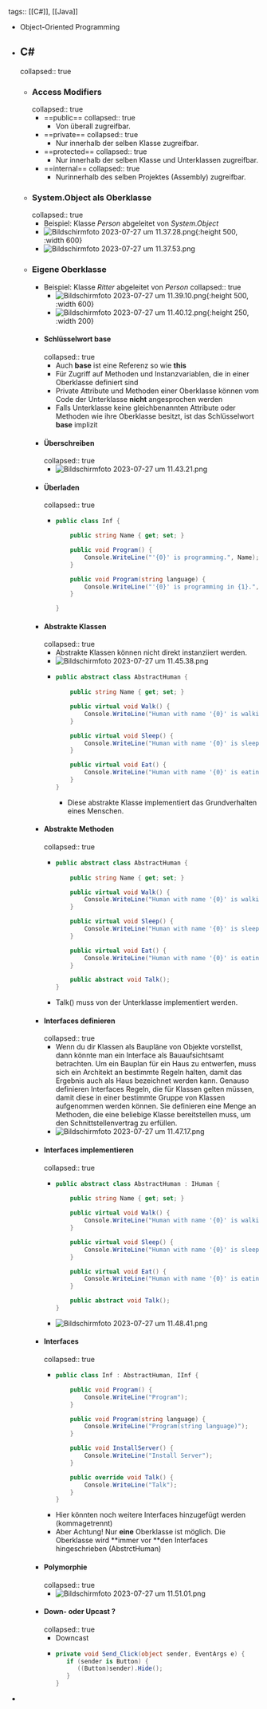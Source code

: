 tags:: [[C#]], [[Java]]

- Object-Oriented Programming
- ## C#
  collapsed:: true
	- ### Access Modifiers
	  collapsed:: true
		- ==public==
		  collapsed:: true
			- Von überall zugreifbar.
		- ==private==
		  collapsed:: true
			- Nur innerhalb der selben Klasse zugreifbar.
		- ==protected==
		  collapsed:: true
			- Nur innerhalb der selben Klasse und Unterklassen zugreifbar.
		- ==internal==
		  collapsed:: true
			- Nurinnerhalb des selben Projektes (Assembly) zugreifbar.
	- ### System.Object als Oberklasse
	  collapsed:: true
		- Beispiel: Klasse *Person* abgeleitet von *System.Object*
		- ![Bildschirmfoto 2023-07-27 um 11.37.28.png](../assets/Bildschirmfoto_2023-07-27_um_11.37.28_1690432649965_0.png){:height 500, :width 600}
		- ![Bildschirmfoto 2023-07-27 um 11.37.53.png](../assets/Bildschirmfoto_2023-07-27_um_11.37.53_1690432675436_0.png)
	- ### Eigene Oberklasse
		- Beispiel: Klasse *Ritter* abgeleitet von *Person*
		  collapsed:: true
			- ![Bildschirmfoto 2023-07-27 um 11.39.10.png](../assets/Bildschirmfoto_2023-07-27_um_11.39.10_1690432752123_0.png){:height 500, :width 600}
			- ![Bildschirmfoto 2023-07-27 um 11.40.12.png](../assets/Bildschirmfoto_2023-07-27_um_11.40.12_1690432813554_0.png){:height 250, :width 200}
		- #### Schlüsselwort base
		  collapsed:: true
			- Auch **base** ist eine Referenz so wie **this**
			- Für Zugriff auf Methoden und Instanzvariablen, die in einer Oberklasse definiert sind
			- Private Attribute und Methoden einer Oberklasse können vom Code der Unterklasse **nicht** angesprochen werden
			- Falls Unterklasse keine gleichbenannten Attribute oder Methoden wie ihre Oberklasse
			  besitzt, ist das Schlüsselwort **base** implizit
		- #### Überschreiben
		  collapsed:: true
			- ![Bildschirmfoto 2023-07-27 um 11.43.21.png](../assets/Bildschirmfoto_2023-07-27_um_11.43.21_1690433002733_0.png)
		- #### Überladen
		  collapsed:: true
			- ```c#
			  public class Inf {
			  
			      public string Name { get; set; }
			  
			      public void Program() {
			          Console.WriteLine("'{0}' is programming.", Name);
			      }
			  
			      public void Program(string language) {
			          Console.WriteLine("'{0}' is programming in {1}.", Name, language);
			      }
			  
			  }
			  
			  ```
		- #### Abstrakte Klassen
		  collapsed:: true
			- Abstrakte Klassen können nicht direkt instanziiert werden.
			- ![Bildschirmfoto 2023-07-27 um 11.45.38.png](../assets/Bildschirmfoto_2023-07-27_um_11.45.38_1690433142159_0.png)
			- ```c#
			  public abstract class AbstractHuman {
			          
			      public string Name { get; set; }
			  
			      public virtual void Walk() {
			          Console.WriteLine("Human with name '{0}' is walking.", Name);    
			      }
			  
			      public virtual void Sleep() {
			          Console.WriteLine("Human with name '{0}' is sleeping.", Name);    
			      }
			  
			      public virtual void Eat() {
			          Console.WriteLine("Human with name '{0}' is eating.", Name);    
			      }
			  }
			  
			  ```
				- Diese abstrakte Klasse implementiert das Grundverhalten eines Menschen.
		- #### Abstrakte Methoden
		  collapsed:: true
			- ```c#
			  public abstract class AbstractHuman {
			          
			      public string Name { get; set; }
			  
			      public virtual void Walk() {
			          Console.WriteLine("Human with name '{0}' is walking.", Name);    
			      }
			  
			      public virtual void Sleep() {
			          Console.WriteLine("Human with name '{0}' is sleeping.", Name);    
			      }
			  
			      public virtual void Eat() {
			          Console.WriteLine("Human with name '{0}' is eating.", Name);    
			      }
			  
			      public abstract void Talk();
			  }
			  
			  ```
			- Talk() muss von der Unterklasse implementiert werden.
		- ####  Interfaces definieren
		  collapsed:: true
			- Wenn du dir Klassen als Baupläne von Objekte vorstellst, dann könnte man ein Interface als Bauaufsichtsamt betrachten. Um ein Bauplan für ein Haus zu entwerfen, muss sich ein Architekt an bestimmte Regeln halten, damit das Ergebnis auch als Haus bezeichnet werden kann. Genauso definieren Interfaces Regeln, die für Klassen gelten müssen,
			  damit diese in einer bestimmte Gruppe von Klassen aufgenommen werden können.
			  Sie definieren eine Menge an Methoden, die eine beliebige Klasse bereitstellen
			  muss, um den Schnittstellenvertrag zu erfüllen.
			- ![Bildschirmfoto 2023-07-27 um 11.47.17.png](../assets/Bildschirmfoto_2023-07-27_um_11.47.17_1690433239055_0.png)
		- #### Interfaces implementieren
		  collapsed:: true
			- ```c#
			  public abstract class AbstractHuman : IHuman {
			          
			      public string Name { get; set; }
			  
			      public virtual void Walk() {
			          Console.WriteLine("Human with name '{0}' is walking.", Name);    
			      }
			  
			      public virtual void Sleep() {
			          Console.WriteLine("Human with name '{0}' is sleeping.", Name);    
			      }
			  
			      public virtual void Eat() {
			          Console.WriteLine("Human with name '{0}' is eating.", Name);    
			      }
			  
			      public abstract void Talk();
			  }
			  
			  ```
			- ![Bildschirmfoto 2023-07-27 um 11.48.41.png](../assets/Bildschirmfoto_2023-07-27_um_11.48.41_1690433324405_0.png)
		- #### Interfaces
		  collapsed:: true
			- ```c#
			  public class Inf : AbstractHuman, IInf {
			  
			      public void Program() {
			          Console.WriteLine("Program");
			      }
			  
			      public void Program(string language) {
			          Console.WriteLine("Program(string language)");
			      }
			  
			      public void InstallServer() {
			          Console.WriteLine("Install Server");
			      }
			  
			      public override void Talk() {
			          Console.WriteLine("Talk");
			      }
			  }
			  
			  ```
			- Hier könnten noch weitere Interfaces hinzugefügt werden (kommagetrennt)
			- Aber Achtung! Nur **eine** Oberklasse ist möglich. Die Oberklasse wird **immer
			  vor **den Interfaces hingeschrieben (AbstrctHuman)
		- #### Polymorphie
		  collapsed:: true
			- ![Bildschirmfoto 2023-07-27 um 11.51.01.png](../assets/Bildschirmfoto_2023-07-27_um_11.51.01_1690433463113_0.png)
		- #### Down- oder Upcast ?
		  collapsed:: true
			- Downcast
			- ```c#
			  private void Send_Click(object sender, EventArgs e) {
			     if (sender is Button) {
			        ((Button)sender).Hide();
			     }
			  }
			  ```
-